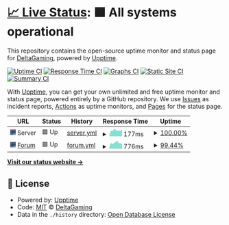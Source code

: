 # [📈 Live Status](https://status.deltagaming.org): <!--live status--> **🟩 All systems operational**

This repository contains the open-source uptime monitor and status page for [DeltaGaming](http://deltagaming.org), powered by [Upptime](https://github.com/upptime/upptime).

[![Uptime CI](https://github.com/DeltaGaming-org/status/workflows/Uptime%20CI/badge.svg)](https://github.com/DeltaGaming-org/status/actions?query=workflow%3A%22Uptime+CI%22)
[![Response Time CI](https://github.com/DeltaGaming-org/status/workflows/Response%20Time%20CI/badge.svg)](https://github.com/DeltaGaming-org/status/actions?query=workflow%3A%22Response+Time+CI%22)
[![Graphs CI](https://github.com/DeltaGaming-org/status/workflows/Graphs%20CI/badge.svg)](https://github.com/DeltaGaming-org/status/actions?query=workflow%3A%22Graphs+CI%22)
[![Static Site CI](https://github.com/DeltaGaming-org/status/workflows/Static%20Site%20CI/badge.svg)](https://github.com/DeltaGaming-org/status/actions?query=workflow%3A%22Static+Site+CI%22)
[![Summary CI](https://github.com/DeltaGaming-org/status/workflows/Summary%20CI/badge.svg)](https://github.com/DeltaGaming-org/status/actions?query=workflow%3A%22Summary+CI%22)

With [Upptime](https://upptime.js.org), you can get your own unlimited and free uptime monitor and status page, powered entirely by a GitHub repository. We use [Issues](https://github.com/DeltaGaming-org/status/issues) as incident reports, [Actions](https://github.com/DeltaGaming-org/status/actions) as uptime monitors, and [Pages](https://status.deltagaming.org) for the status page.

<!--start: status pages-->
<!-- This summary is generated by Upptime (https://github.com/upptime/upptime) -->
<!-- Do not edit this manually, your changes will be overwritten -->
<!-- prettier-ignore -->
| URL | Status | History | Response Time | Uptime |
| --- | ------ | ------- | ------------- | ------ |
| <img alt="" src="https://raw.githubusercontent.com/DeltaGaming-org/status/master/static/server.svg" height="13"> Server | 🟩 Up | [server.yml](https://github.com/DeltaGaming-org/status/commits/HEAD/history/server.yml) | <details><summary><img alt="Response time graph" src="./graphs/server/response-time-week.png" height="20"> 177ms</summary><br><a href="https://status.deltagaming.org/history/server"><img alt="Response time 179" src="https://img.shields.io/endpoint?url=https%3A%2F%2Fraw.githubusercontent.com%2FDeltaGaming-org%2Fstatus%2FHEAD%2Fapi%2Fserver%2Fresponse-time.json"></a><br><a href="https://status.deltagaming.org/history/server"><img alt="24-hour response time 163" src="https://img.shields.io/endpoint?url=https%3A%2F%2Fraw.githubusercontent.com%2FDeltaGaming-org%2Fstatus%2FHEAD%2Fapi%2Fserver%2Fresponse-time-day.json"></a><br><a href="https://status.deltagaming.org/history/server"><img alt="7-day response time 177" src="https://img.shields.io/endpoint?url=https%3A%2F%2Fraw.githubusercontent.com%2FDeltaGaming-org%2Fstatus%2FHEAD%2Fapi%2Fserver%2Fresponse-time-week.json"></a><br><a href="https://status.deltagaming.org/history/server"><img alt="30-day response time 179" src="https://img.shields.io/endpoint?url=https%3A%2F%2Fraw.githubusercontent.com%2FDeltaGaming-org%2Fstatus%2FHEAD%2Fapi%2Fserver%2Fresponse-time-month.json"></a><br><a href="https://status.deltagaming.org/history/server"><img alt="1-year response time 179" src="https://img.shields.io/endpoint?url=https%3A%2F%2Fraw.githubusercontent.com%2FDeltaGaming-org%2Fstatus%2FHEAD%2Fapi%2Fserver%2Fresponse-time-year.json"></a></details> | <details><summary><a href="https://status.deltagaming.org/history/server">100.00%</a></summary><a href="https://status.deltagaming.org/history/server"><img alt="All-time uptime 100.00%" src="https://img.shields.io/endpoint?url=https%3A%2F%2Fraw.githubusercontent.com%2FDeltaGaming-org%2Fstatus%2FHEAD%2Fapi%2Fserver%2Fuptime.json"></a><br><a href="https://status.deltagaming.org/history/server"><img alt="24-hour uptime 100.00%" src="https://img.shields.io/endpoint?url=https%3A%2F%2Fraw.githubusercontent.com%2FDeltaGaming-org%2Fstatus%2FHEAD%2Fapi%2Fserver%2Fuptime-day.json"></a><br><a href="https://status.deltagaming.org/history/server"><img alt="7-day uptime 100.00%" src="https://img.shields.io/endpoint?url=https%3A%2F%2Fraw.githubusercontent.com%2FDeltaGaming-org%2Fstatus%2FHEAD%2Fapi%2Fserver%2Fuptime-week.json"></a><br><a href="https://status.deltagaming.org/history/server"><img alt="30-day uptime 100.00%" src="https://img.shields.io/endpoint?url=https%3A%2F%2Fraw.githubusercontent.com%2FDeltaGaming-org%2Fstatus%2FHEAD%2Fapi%2Fserver%2Fuptime-month.json"></a><br><a href="https://status.deltagaming.org/history/server"><img alt="1-year uptime 100.00%" src="https://img.shields.io/endpoint?url=https%3A%2F%2Fraw.githubusercontent.com%2FDeltaGaming-org%2Fstatus%2FHEAD%2Fapi%2Fserver%2Fuptime-year.json"></a></details>
| <img alt="" src="https://raw.githubusercontent.com/DeltaGaming-org/status/master/static/server.svg" height="13"> [Forum](https://deltagaming.org) | 🟩 Up | [forum.yml](https://github.com/DeltaGaming-org/status/commits/HEAD/history/forum.yml) | <details><summary><img alt="Response time graph" src="./graphs/forum/response-time-week.png" height="20"> 776ms</summary><br><a href="https://status.deltagaming.org/history/forum"><img alt="Response time 753" src="https://img.shields.io/endpoint?url=https%3A%2F%2Fraw.githubusercontent.com%2FDeltaGaming-org%2Fstatus%2FHEAD%2Fapi%2Fforum%2Fresponse-time.json"></a><br><a href="https://status.deltagaming.org/history/forum"><img alt="24-hour response time 592" src="https://img.shields.io/endpoint?url=https%3A%2F%2Fraw.githubusercontent.com%2FDeltaGaming-org%2Fstatus%2FHEAD%2Fapi%2Fforum%2Fresponse-time-day.json"></a><br><a href="https://status.deltagaming.org/history/forum"><img alt="7-day response time 776" src="https://img.shields.io/endpoint?url=https%3A%2F%2Fraw.githubusercontent.com%2FDeltaGaming-org%2Fstatus%2FHEAD%2Fapi%2Fforum%2Fresponse-time-week.json"></a><br><a href="https://status.deltagaming.org/history/forum"><img alt="30-day response time 753" src="https://img.shields.io/endpoint?url=https%3A%2F%2Fraw.githubusercontent.com%2FDeltaGaming-org%2Fstatus%2FHEAD%2Fapi%2Fforum%2Fresponse-time-month.json"></a><br><a href="https://status.deltagaming.org/history/forum"><img alt="1-year response time 753" src="https://img.shields.io/endpoint?url=https%3A%2F%2Fraw.githubusercontent.com%2FDeltaGaming-org%2Fstatus%2FHEAD%2Fapi%2Fforum%2Fresponse-time-year.json"></a></details> | <details><summary><a href="https://status.deltagaming.org/history/forum">99.44%</a></summary><a href="https://status.deltagaming.org/history/forum"><img alt="All-time uptime 99.57%" src="https://img.shields.io/endpoint?url=https%3A%2F%2Fraw.githubusercontent.com%2FDeltaGaming-org%2Fstatus%2FHEAD%2Fapi%2Fforum%2Fuptime.json"></a><br><a href="https://status.deltagaming.org/history/forum"><img alt="24-hour uptime 100.00%" src="https://img.shields.io/endpoint?url=https%3A%2F%2Fraw.githubusercontent.com%2FDeltaGaming-org%2Fstatus%2FHEAD%2Fapi%2Fforum%2Fuptime-day.json"></a><br><a href="https://status.deltagaming.org/history/forum"><img alt="7-day uptime 99.44%" src="https://img.shields.io/endpoint?url=https%3A%2F%2Fraw.githubusercontent.com%2FDeltaGaming-org%2Fstatus%2FHEAD%2Fapi%2Fforum%2Fuptime-week.json"></a><br><a href="https://status.deltagaming.org/history/forum"><img alt="30-day uptime 99.57%" src="https://img.shields.io/endpoint?url=https%3A%2F%2Fraw.githubusercontent.com%2FDeltaGaming-org%2Fstatus%2FHEAD%2Fapi%2Fforum%2Fuptime-month.json"></a><br><a href="https://status.deltagaming.org/history/forum"><img alt="1-year uptime 99.57%" src="https://img.shields.io/endpoint?url=https%3A%2F%2Fraw.githubusercontent.com%2FDeltaGaming-org%2Fstatus%2FHEAD%2Fapi%2Fforum%2Fuptime-year.json"></a></details>

<!--end: status pages-->

[**Visit our status website →**](https://status.deltagaming.org)

## 📄 License

- Powered by: [Upptime](https://github.com/upptime/upptime)
- Code: [MIT](./LICENSE) © [DeltaGaming](http://deltagaming.org)
- Data in the `./history` directory: [Open Database License](https://opendatacommons.org/licenses/odbl/1-0/)
